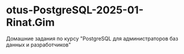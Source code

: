 # otus-PostgreSQL-2025-01-Rinat.Gim
Домашние задания по курсу "PostgreSQL для администраторов баз данных и разработчиков"
